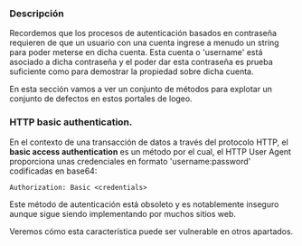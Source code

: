 ### Descripción

Recordemos que los procesos de autenticación basados en contraseña requieren de que un usuario con una cuenta ingrese a menudo un string para poder meterse en dicha cuenta. Esta cuenta o 'username' está asociado a dicha contraseña y el poder dar esta contraseña es prueba suficiente como para demostrar la propiedad sobre dicha cuenta.

En esta sección vamos a ver un conjunto de métodos para explotar un conjunto de defectos en estos portales de logeo.

### HTTP basic authentication.

En el contexto de una transacción de datos a través del protocolo HTTP, el **basic access authentication** es un método por el cual, el HTTP User Agent proporciona unas credenciales en formato 'username:password' codificadas en base64:

```
Authorization: Basic <credentials>
```

Este método de autenticación está obsoleto y es notablemente inseguro aunque sigue siendo implementando por muchos sitios web.

Veremos cómo esta característica puede ser vulnerable en otros apartados.
